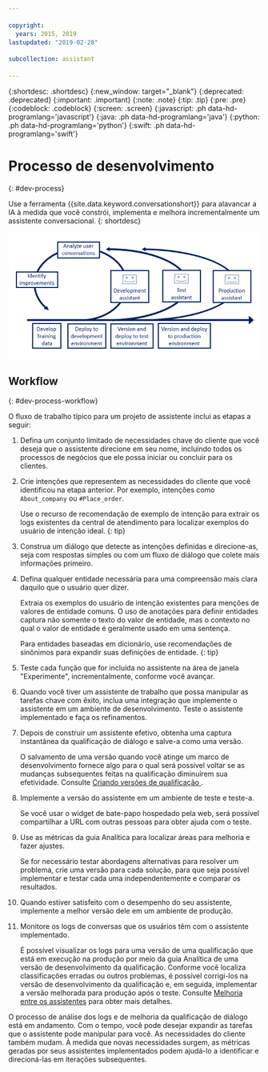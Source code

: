 ```yaml
---

copyright:
  years: 2015, 2019
lastupdated: "2019-02-28"

subcollection: assistant

---
```


{:shortdesc: .shortdesc}
{:new_window: target="_blank"}
{:deprecated: .deprecated}
{:important: .important}
{:note: .note}
{:tip: .tip}
{:pre: .pre}
{:codeblock: .codeblock}
{:screen: .screen}
{:javascript: .ph data-hd-programlang='javascript'}
{:java: .ph data-hd-programlang='java'}
{:python: .ph data-hd-programlang='python'}
{:swift: .ph data-hd-programlang='swift'}

# Processo de desenvolvimento
{: #dev-process}

Use a ferramenta {{site.data.keyword.conversationshort}} para alavancar a IA à medida que você constrói, implementa e melhora incrementalmente um assistente conversacional.
{: shortdesc}

![Mostra o fluxo de etapas de desenvolvimento, iniciando com o desenvolvimento de dados de treinamento e terminando com a implementação para produção](images/dev-process.png)

## Workflow
{: #dev-process-workflow}

O fluxo de trabalho típico para um projeto de assistente inclui as etapas a seguir:

1.  Defina um conjunto limitado de necessidades chave do cliente que você deseja que o assistente direcione em seu nome, incluindo todos os processos de negócios que ele possa iniciar ou concluir para os clientes.
1.  Crie intenções que representem as necessidades do cliente que você identificou na etapa anterior. Por exemplo, intenções como `About_company` ou `#Place_order`.

    Use o recurso de recomendação de exemplo de intenção para extrair os logs existentes da central de atendimento para localizar exemplos do usuário de intenção ideal.
    {: tip}

1.  Construa um diálogo que detecte as intenções definidas e direcione-as, seja com respostas simples ou com um fluxo de diálogo que colete mais informações primeiro.
1.  Defina qualquer entidade necessária para uma compreensão mais clara daquilo que o usuário quer dizer.

    Extraia os exemplos do usuário de intenção existentes para menções de valores de entidade comuns. O uso de anotações para definir entidades captura não somente o texto do valor de entidade, mas o contexto no qual o valor de entidade é geralmente usado em uma sentença.

    Para entidades baseadas em dicionário, use recomendações de sinônimos para expandir suas definições de entidade.
    {: tip}

1.  Teste cada função que for incluída no assistente na área de janela "Experimente", incrementalmente, conforme você avançar.
1.  Quando você tiver um assistente de trabalho que possa manipular as tarefas chave com êxito, inclua uma integração que implemente o assistente em um ambiente de desenvolvimento. Teste o assistente implementado e faça os refinamentos.

1.  Depois de construir um assistente efetivo, obtenha uma captura instantânea da qualificação de diálogo e salve-a como uma versão.

    O salvamento de uma versão quando você atinge um marco de desenvolvimento fornece algo para o qual será possível voltar se as mudanças subsequentes feitas na qualificação diminuírem sua efetividade. Consulte  [ Criando versões de qualificação ](/docs/services/assistant?topic=assistant-versions).
1.  Implemente a versão do assistente em um ambiente de teste e teste-a.

    Se você usar o widget de bate-papo hospedado pela web, será possível compartilhar a URL com outras pessoas para obter ajuda com o teste.
1.  Use as métricas da guia Analítica para localizar áreas para melhoria e fazer ajustes.

    Se for necessário testar abordagens alternativas para resolver um problema, crie uma versão para cada solução, para que seja possível implementar e testar cada uma independentemente e comparar os resultados.
1.  Quando estiver satisfeito com o desempenho do seu assistente, implemente a melhor versão dele em um ambiente de produção.
1.  Monitore os logs de conversas que os usuários têm com o assistente implementado.

    É possível visualizar os logs para uma versão de uma qualificação que está em execução na produção por meio da guia Analítica de uma versão de desenvolvimento da qualificação. Conforme você localiza classificações erradas ou outros problemas, é possível corrigi-los na versão de desenvolvimento da qualificação e, em seguida, implementar a versão melhorada para produção após o teste. Consulte [Melhoria entre os assistentes](/docs/services/assistant?topic=assistant-logs#logs-deploy-id) para obter mais detalhes.

O processo de análise dos logs e de melhoria da qualificação de diálogo está em andamento. Com o tempo, você pode desejar expandir as tarefas que o assistente pode manipular para você. As necessidades do cliente também mudam. À medida que novas necessidades surgem, as métricas geradas por seus assistentes implementados podem ajudá-lo a identificar e direcioná-las em iterações subsequentes.
